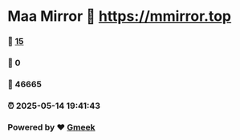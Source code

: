 # Maa Mirror :link: https://mmirror.top 
### :page_facing_up: [15](https://mmirror.top/tag.html) 
### :speech_balloon: 0 
### :hibiscus: 46665 
### :alarm_clock: 2025-05-14 19:41:43 
### Powered by :heart: [Gmeek](https://github.com/Meekdai/Gmeek)
